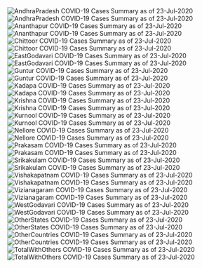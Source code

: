 <img src="https://deepuhub.github.io/COVID-19/GraphsGenerated/23-Jul-2020/AndhraPradesh_23-Jul-2020.jpg" alt="AndhraPradesh COVID-19 Cases Summary as of 23-Jul-2020">
<br>
<img src="https://deepuhub.github.io/COVID-19/GraphsGenerated/23-Jul-2020/Last24Hrs_AndhraPradesh_23-Jul-2020.jpg" alt="AndhraPradesh COVID-19 Cases Summary as of 23-Jul-2020">
<br>
<img src="https://deepuhub.github.io/COVID-19/GraphsGenerated/23-Jul-2020/Ananthapur_23-Jul-2020.jpg" alt="Ananthapur COVID-19 Cases Summary as of 23-Jul-2020">
<br>
<img src="https://deepuhub.github.io/COVID-19/GraphsGenerated/23-Jul-2020/Last24Hrs_Ananthapur_23-Jul-2020.jpg" alt="Ananthapur COVID-19 Cases Summary as of 23-Jul-2020">
<br>
<img src="https://deepuhub.github.io/COVID-19/GraphsGenerated/23-Jul-2020/Chittoor_23-Jul-2020.jpg" alt="Chittoor COVID-19 Cases Summary as of 23-Jul-2020">
<br>
<img src="https://deepuhub.github.io/COVID-19/GraphsGenerated/23-Jul-2020/Last24Hrs_Chittoor_23-Jul-2020.jpg" alt="Chittoor COVID-19 Cases Summary as of 23-Jul-2020">
<br>
<img src="https://deepuhub.github.io/COVID-19/GraphsGenerated/23-Jul-2020/EastGodavari_23-Jul-2020.jpg" alt="EastGodavari COVID-19 Cases Summary as of 23-Jul-2020">
<br>
<img src="https://deepuhub.github.io/COVID-19/GraphsGenerated/23-Jul-2020/Last24Hrs_EastGodavari_23-Jul-2020.jpg" alt="EastGodavari COVID-19 Cases Summary as of 23-Jul-2020">
<br>
<img src="https://deepuhub.github.io/COVID-19/GraphsGenerated/23-Jul-2020/Guntur_23-Jul-2020.jpg" alt="Guntur COVID-19 Cases Summary as of 23-Jul-2020">
<br>
<img src="https://deepuhub.github.io/COVID-19/GraphsGenerated/23-Jul-2020/Last24Hrs_Guntur_23-Jul-2020.jpg" alt="Guntur COVID-19 Cases Summary as of 23-Jul-2020">
<br>
<img src="https://deepuhub.github.io/COVID-19/GraphsGenerated/23-Jul-2020/Kadapa_23-Jul-2020.jpg" alt="Kadapa COVID-19 Cases Summary as of 23-Jul-2020">
<br>
<img src="https://deepuhub.github.io/COVID-19/GraphsGenerated/23-Jul-2020/Last24Hrs_Kadapa_23-Jul-2020.jpg" alt="Kadapa COVID-19 Cases Summary as of 23-Jul-2020">
<br>
<img src="https://deepuhub.github.io/COVID-19/GraphsGenerated/23-Jul-2020/Krishna_23-Jul-2020.jpg" alt="Krishna COVID-19 Cases Summary as of 23-Jul-2020">
<br>
<img src="https://deepuhub.github.io/COVID-19/GraphsGenerated/23-Jul-2020/Last24Hrs_Krishna_23-Jul-2020.jpg" alt="Krishna COVID-19 Cases Summary as of 23-Jul-2020">
<br>
<img src="https://deepuhub.github.io/COVID-19/GraphsGenerated/23-Jul-2020/Kurnool_23-Jul-2020.jpg" alt="Kurnool COVID-19 Cases Summary as of 23-Jul-2020">
<br>
<img src="https://deepuhub.github.io/COVID-19/GraphsGenerated/23-Jul-2020/Last24Hrs_Kurnool_23-Jul-2020.jpg" alt="Kurnool COVID-19 Cases Summary as of 23-Jul-2020">
<br>
<img src="https://deepuhub.github.io/COVID-19/GraphsGenerated/23-Jul-2020/Nellore_23-Jul-2020.jpg" alt="Nellore COVID-19 Cases Summary as of 23-Jul-2020">
<br>
<img src="https://deepuhub.github.io/COVID-19/GraphsGenerated/23-Jul-2020/Last24Hrs_Nellore_23-Jul-2020.jpg" alt="Nellore COVID-19 Cases Summary as of 23-Jul-2020">
<br>
<img src="https://deepuhub.github.io/COVID-19/GraphsGenerated/23-Jul-2020/Prakasam_23-Jul-2020.jpg" alt="Prakasam COVID-19 Cases Summary as of 23-Jul-2020">
<br>
<img src="https://deepuhub.github.io/COVID-19/GraphsGenerated/23-Jul-2020/Last24Hrs_Prakasam_23-Jul-2020.jpg" alt="Prakasam COVID-19 Cases Summary as of 23-Jul-2020">
<br>
<img src="https://deepuhub.github.io/COVID-19/GraphsGenerated/23-Jul-2020/Srikakulam_23-Jul-2020.jpg" alt="Srikakulam COVID-19 Cases Summary as of 23-Jul-2020">
<br>
<img src="https://deepuhub.github.io/COVID-19/GraphsGenerated/23-Jul-2020/Last24Hrs_Srikakulam_23-Jul-2020.jpg" alt="Srikakulam COVID-19 Cases Summary as of 23-Jul-2020">
<br>
<img src="https://deepuhub.github.io/COVID-19/GraphsGenerated/23-Jul-2020/Vishakapatnam_23-Jul-2020.jpg" alt="Vishakapatnam COVID-19 Cases Summary as of 23-Jul-2020">
<br>
<img src="https://deepuhub.github.io/COVID-19/GraphsGenerated/23-Jul-2020/Last24Hrs_Vishakapatnam_23-Jul-2020.jpg" alt="Vishakapatnam COVID-19 Cases Summary as of 23-Jul-2020">
<br>
<img src="https://deepuhub.github.io/COVID-19/GraphsGenerated/23-Jul-2020/Vizianagaram_23-Jul-2020.jpg" alt="Vizianagaram COVID-19 Cases Summary as of 23-Jul-2020">
<br>
<img src="https://deepuhub.github.io/COVID-19/GraphsGenerated/23-Jul-2020/Last24Hrs_Vizianagaram_23-Jul-2020.jpg" alt="Vizianagaram COVID-19 Cases Summary as of 23-Jul-2020">
<br>
<img src="https://deepuhub.github.io/COVID-19/GraphsGenerated/23-Jul-2020/WestGodavari_23-Jul-2020.jpg" alt="WestGodavari COVID-19 Cases Summary as of 23-Jul-2020">
<br>
<img src="https://deepuhub.github.io/COVID-19/GraphsGenerated/23-Jul-2020/Last24Hrs_WestGodavari_23-Jul-2020.jpg" alt="WestGodavari COVID-19 Cases Summary as of 23-Jul-2020">
<br>
<img src="https://deepuhub.github.io/COVID-19/GraphsGenerated/23-Jul-2020/OtherStates_23-Jul-2020.jpg" alt="OtherStates COVID-19 Cases Summary as of 23-Jul-2020">
<br>
<img src="https://deepuhub.github.io/COVID-19/GraphsGenerated/23-Jul-2020/Last24Hrs_OtherStates_23-Jul-2020.jpg" alt="OtherStates COVID-19 Cases Summary as of 23-Jul-2020">
<br>
<img src="https://deepuhub.github.io/COVID-19/GraphsGenerated/23-Jul-2020/OtherCountries_23-Jul-2020.jpg" alt="OtherCountries COVID-19 Cases Summary as of 23-Jul-2020">
<br>
<img src="https://deepuhub.github.io/COVID-19/GraphsGenerated/23-Jul-2020/Last24Hrs_OtherCountries_23-Jul-2020.jpg" alt="OtherCountries COVID-19 Cases Summary as of 23-Jul-2020">
<br>
<img src="https://deepuhub.github.io/COVID-19/GraphsGenerated/23-Jul-2020/TotalWithOthers_23-Jul-2020.jpg" alt="TotalWithOthers COVID-19 Cases Summary as of 23-Jul-2020">
<br>
<img src="https://deepuhub.github.io/COVID-19/GraphsGenerated/23-Jul-2020/Last24Hrs_TotalWithOthers_23-Jul-2020.jpg" alt="TotalWithOthers COVID-19 Cases Summary as of 23-Jul-2020">
<br>